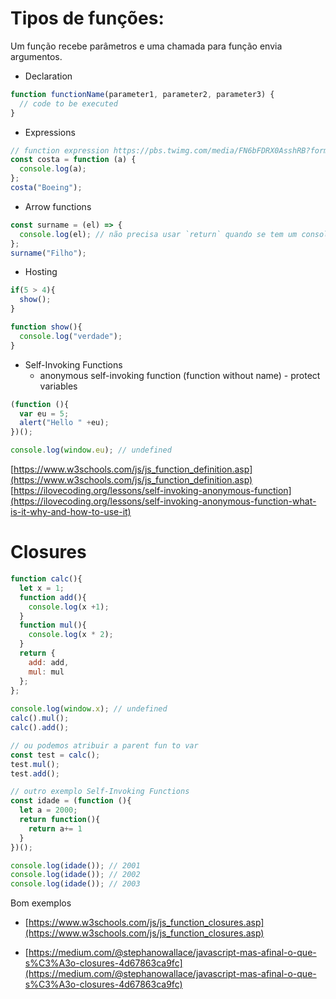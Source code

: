 # Tipos de funções:

Um função recebe parâmetros e uma chamada para função envia argumentos.

- Declaration

```js
function functionName(parameter1, parameter2, parameter3) {
  // code to be executed
}
```

- Expressions

```js
// function expression https://pbs.twimg.com/media/FN6bFDRX0AsshRB?format=jpg
const costa = function (a) {
  console.log(a);
};
costa("Boeing");
```


- Arrow functions 

```js
const surname = (el) => {
  console.log(el); // não precisa usar `return` quando se tem um console.
};
surname("Filho");
```

- Hosting  

```js
if(5 > 4){
  show();
}

function show(){
  console.log("verdade");
}
```

- Self-Invoking Functions
    - anonymous self-invoking function (function without name) - protect variables

```js
(function (){  
  var eu = 5;
  alert("Hello " +eu);
})();

console.log(window.eu); // undefined

```


[https://www.w3schools.com/js/js_function_definition.asp](https://www.w3schools.com/js/js_function_definition.asp)  
[https://ilovecoding.org/lessons/self-invoking-anonymous-function](https://ilovecoding.org/lessons/self-invoking-anonymous-function-what-is-it-why-and-how-to-use-it)

# Closures

```js
function calc(){
  let x = 1;
  function add(){
    console.log(x +1);
  }
  function mul(){
    console.log(x * 2);
  }
  return {
    add: add,
    mul: mul
  };
};
 
console.log(window.x); // undefined
calc().mul();
calc().add();

// ou podemos atribuir a parent fun to var
const test = calc();
test.mul();
test.add();

// outro exemplo Self-Invoking Functions
const idade = (function (){
  let a = 2000;
  return function(){
    return a+= 1
  }
})();

console.log(idade()); // 2001
console.log(idade()); // 2002
console.log(idade()); // 2003

```


Bom exemplos
-  [https://www.w3schools.com/js/js_function_closures.asp](https://www.w3schools.com/js/js_function_closures.asp)

- [https://medium.com/@stephanowallace/javascript-mas-afinal-o-que-s%C3%A3o-closures-4d67863ca9fc](https://medium.com/@stephanowallace/javascript-mas-afinal-o-que-s%C3%A3o-closures-4d67863ca9fc)